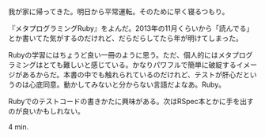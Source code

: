 我が家に帰ってきた。明日から平常運転。そのために早く寝るつもり。

『メタプログラミングRuby』をよんだ。2013年の11月くらいから「読んでる」とか書いてた気がするのだけれど、だらだらしてたら年が明けてしまった。

Rubyの学習にはちょうど良い一冊のように思う。ただ、個人的にはメタプログラミングはとても難しいと感じている。かなりパワフルで簡単に破綻するイメージがあるからだ。本書の中でも触れられているのだけれど、テストが肝心だというのは心底同意。動かしてみないと分からない言語だよなあ。Ruby。

Rubyでのテストコードの書きかたに興味がある。次はRSpec本とかに手を出すのが良いかもしれない。

4 min.
